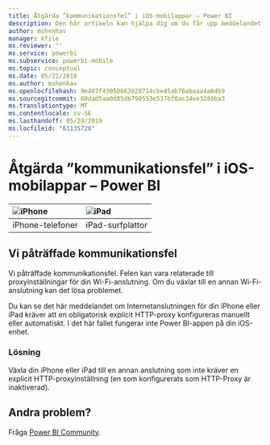 ```yaml
---
title: Åtgärda ”kommunikationsfel” i iOS-mobilappar – Power BI
description: Den här artikeln kan hjälpa dig om du får upp meddelandet Vi påträffade kommunikationsfel. Felen kan vara relaterade till proxyinställningar för din Wi-Fi-anslutning.
author: mshenhav
manager: kfile
ms.reviewer: ''
ms.service: powerbi
ms.subservice: powerbi-mobile
ms.topic: conceptual
ms.date: 05/21/2018
ms.author: mshenhav
ms.openlocfilehash: 9e487f4305b663028714cbe45ab76abaaa4a6db9
ms.sourcegitcommit: 60dad5aa0d85db790553e537bf8ac34ee3289ba3
ms.translationtype: MT
ms.contentlocale: sv-SE
ms.lasthandoff: 05/29/2019
ms.locfileid: "61135720"
---
```

# <a name="fixing-communication-failures-in-ios-mobile-apps---power-bi"></a>Åtgärda ”kommunikationsfel” i iOS-mobilappar – Power BI

| ![iPhone](./media/mobile-known-issues-with-the-iphone-app/iphone-logo-50-px.png) | ![iPad](./media/mobile-known-issues-with-the-iphone-app/ipad-logo-50-px.png) |
|:--- |:--- |
| iPhone-telefoner |iPad-surfplattor |

## <a name="we-encountered-communication-failures"></a>Vi påträffade kommunikationsfel
Vi påträffade kommunikationsfel. Felen kan vara relaterade till proxyinställningar för din Wi-Fi-anslutning. Om du växlar till en annan Wi-Fi-anslutning kan det lösa problemet.

Du kan se det här meddelandet om Internetanslutningen för din iPhone eller iPad kräver att en obligatorisk explicit HTTP-proxy konfigureras manuellt eller automatiskt. I det här fallet fungerar inte Power BI-appen på din iOS-enhet.

### <a name="workaround"></a>Lösning
Växla din iPhone eller iPad till en annan anslutning som inte kräver en explicit HTTP-proxyinställning (en som konfigurerats som HTTP-Proxy är inaktiverad).

## <a name="other-issues"></a>Andra problem?
Fråga [Power BI Community](http://community.powerbi.com/).

